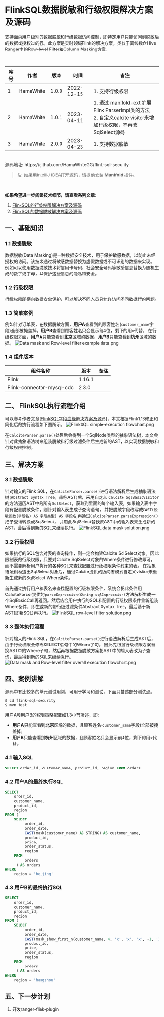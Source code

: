 # FlinkSQL数据脱敏和行级权限解决方案及源码

支持面向用户级别的数据脱敏和行级数据访问控制，即特定用户只能访问到脱敏后的数据或授权过的行。此方案是实时领域Flink的解决方案，类似于离线数仓Hive Ranger中的Row-level Filter和Column Masking方案。

<br/>

| 序号 | 作者 | 版本 | 时间 | 备注 |
| -- | --- | --- | --- | --- |
| 1 | HamaWhite | 1.0.0 | 2022-12-15 | 1. 支持行级权限 |
| 2 | HamaWhite | 1.0.1 | 2023-04-11 | 1. 通过 [manifold-ext](https://github.com/manifold-systems/manifold/tree/master/manifold-deps-parent/manifold-ext) 扩展Flink ParserImpl类的方法</br> 2. 自定义calcite visitor来增加行级权限，不再改SqlSelect源码 |
| 3 | HamaWhite | 2.0.0 | 2023-04-23 | 1. 支持数据脱敏 |


<br/>
源码地址: https://github.com/HamaWhiteGG/flink-sql-security 

> 注: 如果用IntelliJ IDEA打开源码，请提前安装 **Manifold** 插件。

<br/>

**如果希望进一步阅读技术细节，请查看系列文章**:
1. [FlinkSQL的行级权限解决方案及源码](https://github.com/HamaWhiteGG/flink-sql-security/blob/dev/docs/row-filter/README.md)
2. [FlinkSQL的数据脱敏解决方案及源码](https://github.com/HamaWhiteGG/flink-sql-security/blob/dev/docs/data-mask/README.md)


## 一、基础知识
### 1.1 数据脱敏
数据脱敏(Data Masking)是一种数据安全技术，用于保护敏感数据，以防止未经授权的访问。该技术通过将敏感数据替换为虚假数据或不可识别的数据来实现。
例如可以使用数据脱敏技术将信用卡号码、社会安全号码等敏感信息替换为随机生成的数字或字母，以保护这些信息的隐私和安全。

### 1.2 行级权限
行级权限即横向数据安全保护，可以解决不同人员只允许访问不同数据行的问题。

### 1.3 简单案例
例如针对订单表，在数据脱敏方面，**用户A**查看到的顾客姓名(`customer_name`字段)全部被掩盖掉，**用户B**查看到顾客姓名只会显示前4位，剩下的用`x`代替。
在行级权限方面，**用户A**只能查看到**北京**区域的数据，**用户B**只能查看到**杭州**区域的数据。
![Data mask and Row-level filter example data.png](https://github.com/HamaWhiteGG/flink-sql-security/blob/dev/docs/images/Data%20mask%20and%20Row-level%20filter%20example%20data.png)

### 1.4 组件版本
| 组件名称 | 版本 | 备注 |
| --- | --- | --- |
| Flink | 1.16.1 |  |
| Flink-connector-mysql-cdc | 2.3.0 |  |


## 二、 FlinkSQL执行流程介绍
可以参考作者文章[[FlinkSQL字段血缘解决方案及源码]](https://github.com/HamaWhiteGG/flink-sql-lineage/blob/main/README_CN.md)，本文根据Flink1.16修正和简化后的执行流程如下图所示。
![FlinkSQL simple-execution flowchart.png](https://github.com/HamaWhiteGG/flink-sql-security/blob/main/data/images/FlinkSQL%20simple-execution%20flowchart.png)

在`CalciteParser.parse()`处理后会得到一个SqlNode类型的抽象语法树，本文会针对此抽象语法树来组装脱敏和行级过滤条件后生成新的AST，以实现数据脱敏和行级权限控制。

## 三、解决方案
### 3.1 数据脱敏
针对输入的Flink SQL，在`CalciteParser.parse()`进行语法解析后生成抽象语法树(`Abstract Syntax Tree`，简称AST)后，采用自定义
`Calcite SqlBasicVisitor`的方法遍历AST中的所有`SqlSelect`，获取到里面的每个输入表。如果输入表中字段有配置脱敏条件，则针对输入表生成子查询语句，
并把脱敏字段改写成`CAST(脱敏函数(字段名) AS 字段类型) AS 字段名`,再通过`CalciteParser.parseExpression()`把子查询转换成SqlSelect，
并用此SqlSelect替换原AST中的输入表来生成新的AST，最后得到新的SQL来继续执行。
![FlinkSQL data mask solution.png](https://github.com/HamaWhiteGG/flink-sql-security/blob/dev/docs/images/FlinkSQL%20data%20mask%20solution.png)

### 3.2 行级权限
如果执行的SQL包含对表的查询操作，则一定会构建Calcite SqlSelect对象。因此限制表的行级权限，只要对Calcite SqlSelect对象的Where条件进行修改即可，而不需要解析用户执行的各种SQL来查找配置过行级权限条件约束的表。
在抽象语法树构造出SqlSelect对象后，通过Calcite提供的访问者模式自定义visitor来重新生成新的SqlSelect Where条件。

首先通过执行用户和表名来查找配置的行级权限条件，系统会把此条件用CalciteParser提供的`parseExpression(String sqlExpression)`方法解析生成一个SqlBasicCall再返回。然后结合用户执行的SQL和配置的行级权限条件重新组装Where条件，即生成新的带行级过滤条件Abstract Syntax Tree，最后基于新AST(即新SQL)再执行。
![FlinkSQL row-level filter solution.png](https://github.com/HamaWhiteGG/flink-sql-security/blob/dev/docs/images/FlinkSQL%20row-level%20filter%20solution.png)

### 3.3 整体执行流程
针对输入的Flink SQL，在`CalciteParser.parse()`进行语法解析后生成AST后，由于行级权限会修改SELECT语句中的Where子句。
因此先根据行级权限方案替换AST中的Where子句，然后再根据数据脱敏方案把AST中的输入表改为子查询，最后得到新的SQL来继续执行。
![Data mask and Row-level filter overall execution flowchart.png](https://github.com/HamaWhiteGG/flink-sql-security/blob/dev/docs/images/Data%20mask%20and%20Row-level%20filter%20overall%20execution%20flowchart.png)


## 四、案例讲解
源码中有比较多的单元测试用例，可用于学习和测试，下面只描述部分测试点。

```shell
$ cd flink-sql-security
$ mvn test
```
用户A和用户B的权限策略配置如1.3小节所述，即:
- **用户A**只能查看到**北京**区域的数据，且顾客姓名(`customer_name`字段)全部被掩盖掉;
- **用户B**只能查看到**杭州**区域的数据，且顾客姓名只会显示前4位，剩下的用`x`代替。

### 4.1 输入SQL
```sql
SELECT order_id, customer_name, product_id, region FROM orders
```

### 4.2 用户A的最终执行SQL
```sql
SELECT
    order_id,
    customer_name,
    product_id,
    region
FROM (
    SELECT 
         order_id,
         order_date,
         CAST(mask(customer_name) AS STRING) AS customer_name,
         product_id,
         price,
         order_status,
         region
    FROM 
         orders
     ) AS orders
WHERE
    region = 'beijing'
```

### 4.3 用户B的最终执行SQL
```sql
SELECT
    order_id,
    customer_name,
    product_id,
    region
FROM (
    SELECT 
         order_id,
         order_date,
         CAST(mask_show_first_n(customer_name, 4, 'x', 'x', 'x', -1, '1') AS STRING) AS customer_name,
         product_id,
         price,
         order_status,
         region
    FROM 
         orders
     ) AS orders
WHERE
    region = 'hangzhou'
```

## 五、下一步计划
1. 开发ranger-flink-plugin